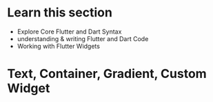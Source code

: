 # Learn this section
 - Explore Core Flutter and Dart Syntax
 - understanding & writing Flutter and Dart Code
 - Working with Flutter Widgets

# Text, Container, Gradient, Custom Widget